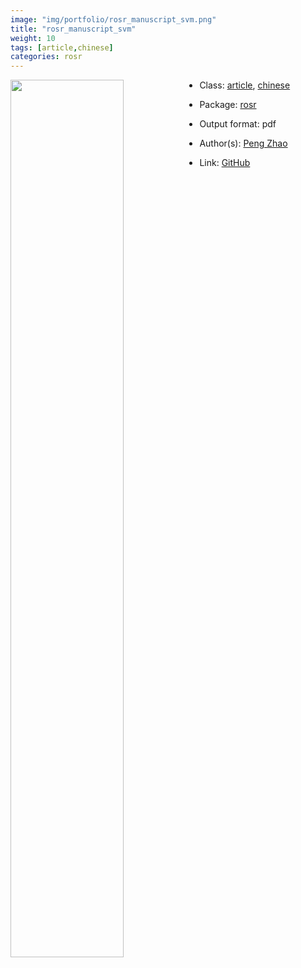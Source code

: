 ```yaml
---
image: "img/portfolio/rosr_manuscript_svm.png"
title: "rosr_manuscript_svm"
weight: 10
tags: [article,chinese]
categories: rosr
---
```




<!--more-->

<img class = "jf-image-shadow" src="../../img/portfolio/rosr_manuscript_svm.png" style="display: block; margin: auto;" width="60%"  align="left">

- Class: [article](../../tags/article), [chinese](../../tags/chinese)
- Package: [rosr](rosr)
- Output format: pdf

- Author(s): [Peng Zhao](https://pzhao.org)
- Link: [GitHub](https://github.com/pzhaonet/rosr)


